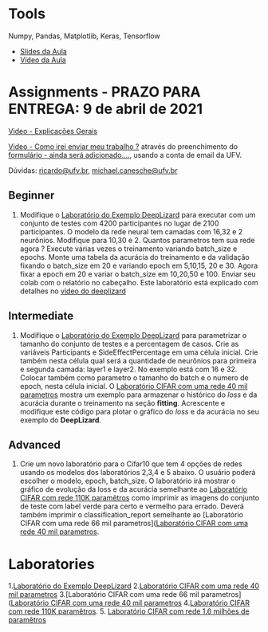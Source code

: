 # Tools

Numpy, Pandas, Matplotlib, Keras, Tensorflow

* [Slides da Aula](https://docs.google.com/presentation/d/e/2PACX-1vQmTWR8lje4hd619-gXVBJbwytqmMK8fzH9kpgqnww9QB7KcsC1pE0dh3aZXK3t_wA_f_EVI4ebBr0G/pub?start=false&loop=false&delayms=3000)
* [Vídeo da Aula](https://www.youtube.com/playlist?list=PL-khHIKnEw7NoOjYO5b11A_LJQ0Ot804R)

# Assignments - PRAZO PARA ENTREGA: 9 de abril de 2021

[Video - Explicações Gerais](https://www.youtube.com/watch?v=Ug38GG3g28Q&list=PL-khHIKnEw7MFqHmeA5HFFQkPeRYTyi3_&index=1)

[Video - Como irei enviar meu trabalho ?](https://youtu.be/WZLP5J2YEAg) através do preenchimento do [formulário - ainda será adicionado....](), usando a conta de email da UFV.


Dúvidas: ricardo@ufv.br, michael.canesche@ufv.br

## Beginner

1. Modifique o [Laboratório do Exemplo DeepLizard](https://colab.research.google.com/drive/1OdD34nvfzGAUjWvIpUh3XPULJ2eeyQSS?usp=sharing#scrollTo=rM3fT8otpMDh) para executar com um conjunto de testes com 4200 participantes no lugar de 2100 participantes. O modelo da rede neural tem camadas com 16,32 e 2 neurônios. Modifique para 10,30 e 2. Quantos parametros tem sua rede agora ? Execute várias vezes o treinamento variando batch_size e epochs. Monte uma tabela da acurácia do treinamento e da validação fixando o batch_size em 20 e variando epoch em 5,10,15, 20 e 30. Agora fixar a epoch em 20 e variar o batch_size em 10,20,50 e 100. Enviar seu colab com o relatório no cabeçalho. Este laboratório está explicado com detalhes no [video do deeplizard](https://www.youtube.com/watch?v=qFJeN9V1ZsI&t=1393s)

## Intermediate

1. Modifique o [Laboratório do Exemplo DeepLizard](https://colab.research.google.com/drive/1OdD34nvfzGAUjWvIpUh3XPULJ2eeyQSS?usp=sharing#scrollTo=rM3fT8otpMDh) para parametrizar o tamanho do conjunto de testes e a percentagem de casos. Crie as variáveis Participants e SideEffectPercentage em uma célula inicial. Crie também nesta célula qual será a quantidade de neurônios para primeira e segunda camada: layer1 e layer2. No exemplo está com 16 e 32. Colocar também como parametro o tamanho do batch e o numero de epoch, nesta célula inicial. O [Laboratório CIFAR com uma rede 40 mil parametros](https://colab.research.google.com/drive/1078yR52_eyGdAVCVgtmKAlnJHBhfBl09?usp=sharing) mostra um exemplo para armazenar o histórico do *loss* e da acurácia durante o treinamento na seção **fitting**. Acrescente e modifique este código para plotar o gráfico do *loss* e da acurácia no seu exemplo do **DeepLizard**. 

## Advanced

1. Crie um novo laboratório para o Cifar10 que tem 4 opções de redes usando os modelos dos laboratórios 2,3,4 e 5 abaixo. O usuário poderá escolher o modelo, epoch, batch_size. O laboratório irá mostrar o gráfico de evolução da loss e da acurácia semelhante ao [Laboratório CIFAR com rede 110K paramêtros](https://colab.research.google.com/drive/1Aifzc6B7fIE5m7T731qFZzviIoGSDQQj?usp=sharing) como imprimir as imagens do conjunto de teste com label verde para certo e vermelho para errado. Deverá também imprimir o classification_report semelhante ao [Laboratório CIFAR com uma rede 66 mil parametros]([Laboratório CIFAR com uma rede 40 mil parametros](https://colab.research.google.com/drive/1078yR52_eyGdAVCVgtmKAlnJHBhfBl09?usp=sharing).


# Laboratories

1.[Laboratório do Exemplo DeepLizard](https://colab.research.google.com/drive/1OdD34nvfzGAUjWvIpUh3XPULJ2eeyQSS?usp=sharing#scrollTo=rM3fT8otpMDh)
2.[Laboratório CIFAR com uma rede 40 mil parametros](https://colab.research.google.com/drive/1078yR52_eyGdAVCVgtmKAlnJHBhfBl09?usp=sharing)
3.[Laboratório CIFAR com uma rede 66 mil parametros]([Laboratório CIFAR com uma rede 40 mil parametros](https://colab.research.google.com/drive/1078yR52_eyGdAVCVgtmKAlnJHBhfBl09?usp=sharing)
4.[Laboratório CIFAR com rede 110K paramêtros](https://colab.research.google.com/drive/1Aifzc6B7fIE5m7T731qFZzviIoGSDQQj?usp=sharing). 
5. [Laboratório CIFAR com rede 1.6 milhões de paramêtros](https://colab.research.google.com/drive/11hDJ5NbBet9GyZHIHzD2HhYQdfBOVKnN?usp=sharing)


